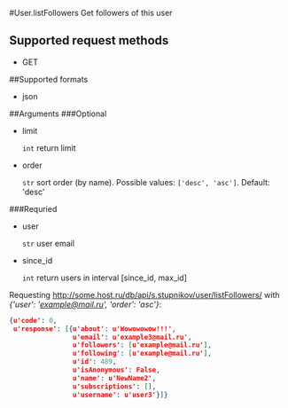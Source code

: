 #User.listFollowers
Get followers of this user

## Supported request methods 
* GET

##Supported formats
* json

##Arguments
###Optional
* limit

   ```int``` return limit
* order

   ```str``` sort order (by name). Possible values: ```['desc', 'asc']```. Default: 'desc'


###Requried
* user

   ```str``` user email
* since_id

   ```int``` return users in interval [since_id, max_id]


Requesting http://some.host.ru/db/api/s.stupnikov/user/listFollowers/ with _{'user': 'example@mail.ru', 'order': 'asc'}_:
```json
{u'code': 0,
 u'response': [{u'about': u'Wowowowow!!!',
                u'email': u'example3@mail.ru',
                u'followers': [u'example@mail.ru'],
                u'following': [u'example@mail.ru'],
                u'id': 489,
                u'isAnonymous': False,
                u'name': u'NewName2',
                u'subscriptions': [],
                u'username': u'user3'}]}
```
